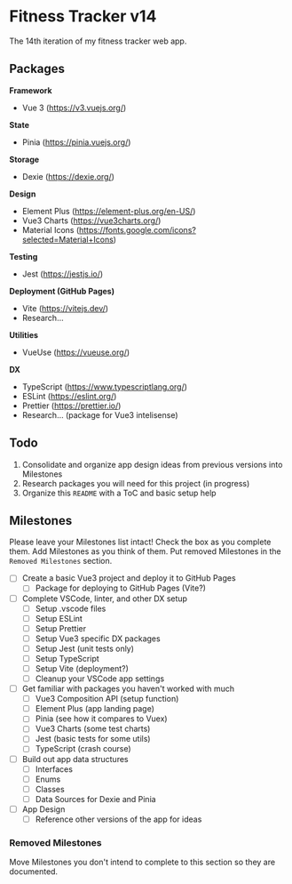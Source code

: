 # Fitness Tracker v14

The 14th iteration of my fitness tracker web app.

## Packages

**Framework**
- Vue 3 (https://v3.vuejs.org/)

**State**
- Pinia (https://pinia.vuejs.org/)

**Storage**
- Dexie (https://dexie.org/)

**Design**
- Element Plus (https://element-plus.org/en-US/)
- Vue3 Charts (https://vue3charts.org/)
- Material Icons (https://fonts.google.com/icons?selected=Material+Icons)

**Testing**
- Jest (https://jestjs.io/)

**Deployment (GitHub Pages)**
- Vite (https://vitejs.dev/)
- Research...

**Utilities**
- VueUse (https://vueuse.org/)

**DX**
- TypeScript (https://www.typescriptlang.org/)
- ESLint (https://eslint.org/)
- Prettier (https://prettier.io/)
- Research... (package for Vue3 intelisense)

## Todo

1) Consolidate and organize app design ideas from previous versions into Milestones
2) Research packages you will need for this project (in progress)
3) Organize this `README` with a ToC and basic setup help

## Milestones

Please leave your Milestones list intact! Check the box as you complete them. Add Milestones as you think of them. Put removed Milestones in the `Removed Milestones` section.

- [ ] Create a basic Vue3 project and deploy it to GitHub Pages 
  - [ ] Package for deploying to GitHub Pages (Vite?)
- [ ] Complete VSCode, linter, and other DX setup
  - [ ] Setup .vscode files
  - [ ] Setup ESLint
  - [ ] Setup Prettier
  - [ ] Setup Vue3 specific DX packages
  - [ ] Setup Jest (unit tests only)
  - [ ] Setup TypeScript
  - [ ] Setup Vite (deployment?)
  - [ ] Cleanup your VSCode app settings
- [ ] Get familiar with packages you haven't worked with much
  - [ ] Vue3 Composition API (setup function)
  - [ ] Element Plus (app landing page)
  - [ ] Pinia (see how it compares to Vuex)
  - [ ] Vue3 Charts (some test charts)
  - [ ] Jest (basic tests for some utils)
  - [ ] TypeScript (crash course)
- [ ] Build out app data structures
  - [ ] Interfaces
  - [ ] Enums
  - [ ] Classes
  - [ ] Data Sources for Dexie and Pinia
- [ ] App Design
  - [ ] Reference other versions of the app for ideas

### Removed Milestones

Move Milestones you don't intend to complete to this section so they are documented.
